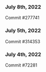 ### July 8th, 2022

Commit #277741

### July 5th, 2022

Commit #314353


### July 4th, 2022

Commit #72281
